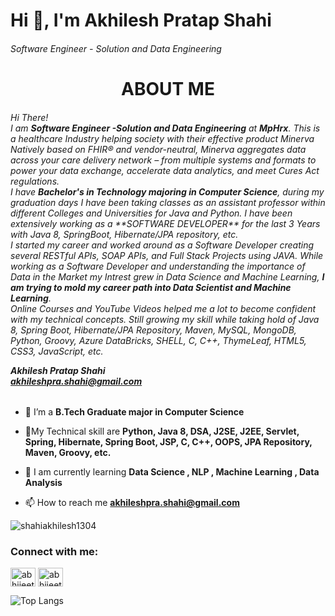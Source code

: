 <h1>Hi 👋, I'm Akhilesh Pratap Shahi</h1>
<h6>Software Engineer - Solution and Data Engineering</h6>

<h1 align="center">ABOUT ME</h1>
<h6><p>Hi There!<br>
I am <b>Software Engineer -Solution and Data Engineering</b> at <b>MpHrx</b>. This is a healthcare Industry helping society with their effective product Minerva Natively based on FHIR® and vendor-neutral, Minerva aggregates data across your care delivery network – from multiple systems and formats to power your data exchange, accelerate data analytics, and meet Cures Act regulations.<br>
I have <b>Bachelor's in Technology majoring in Computer Science</b>, during my graduation days I have been taking classes as an assistant professor within different Colleges and Universities for Java and Python. I have been extensively working as a **SOFTWARE DEVELOPER** for the last 3 Years with Java 8, SpringBoot, Hibernate/JPA repository, etc.<br>
I started my career and worked around as a Software Developer creating several RESTful APIs, SOAP APIs, and Full Stack Projects using JAVA. While working as a Software Developer and understanding the importance of Data in the Market my Intrest grew in Data Science and Machine Learning, <b>I am trying to mold my career path into Data Scientist and Machine Learning</b>.<br>
Online Courses and YouTube Videos helped me a lot to become confident with my technical concepts. Still growing my skill while taking hold of Java 8, Spring Boot, Hibernate/JPA Repository, Maven, MySQL, MongoDB, Python, Groovy, Azure DataBricks, SHELL, C, C++, ThymeLeaf, HTML5, CSS3, JavaScript, etc.

<b>Akhilesh Pratap Shahi</b><br>
<b>akhileshpra.shahi@gmail.com</b>
  </p></h6>

- 🚀 I’m a **B.Tech Graduate major in Computer Science**

- 👨My Technical skill are **Python, Java 8, DSA, J2SE, J2EE, Servlet, Spring, Hibernate, Spring Boot, JSP, C, C++, OOPS, JPA Repository, Maven, Groovy, etc.**

- 💬 I am currently learning **Data Science , NLP , Machine Learning , Data Analysis**

- 📫 How to reach me **akhileshpra.shahi@gmail.com**

<p align="left"> <img src="https://komarev.com/ghpvc/?username=shahiakhilesh1304&label=Profile%20Reach&color=0e75b6&style=flat" alt="shahiakhilesh1304" /> </p>

<h3 align="left">Connect with me:</h3>
<p align="left">
<a href="https://dev.to/shahiakhilesh1304" target="blank"><img align="center" src="https://raw.githubusercontent.com/rahuldkjain/github-profile-readme-generator/master/src/images/icons/Social/devto.svg" alt="abhijeetsingh610" height="30" width="40" /></a>
<a href="https://www.linkedin.com/in/akhileshshahi/" target="blank"><img align="center" src="https://raw.githubusercontent.com/rahuldkjain/github-profile-readme-generator/master/src/images/icons/Social/linked-in-alt.svg" alt="abhijeet singh" height="30" width="40" /></a>
</p>



![Top Langs](https://github-readme-stats.vercel.app/api?username=shahiakhilesh1304&show_icons=true&theme=material-palenight&layout=compact)

